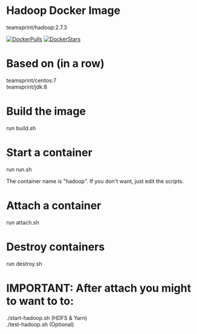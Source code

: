 # Hadoop Docker Image

teamsprint/hadoop:2.7.3

[![DockerPulls](https://img.shields.io/docker/pulls/teamsprint/docker-hadoop.svg)](https://registry.hub.docker.com/u/teamsprint/docker-hadoop/)
[![DockerStars](https://img.shields.io/docker/stars/teamsprint/docker-hadoop.svg)](https://registry.hub.docker.com/u/teamsprint/docker-hadoop/)

# Based on (in a row)

teamsprint/centos:7<br/>
teamsprint/jdk:8<br/>

# Build the image

run build.sh

# Start a container

run run.sh

The container name is "hadoop". If you don't want, just edit the scripts.

# Attach a container

run attach.sh

# Destroy containers

run destroy.sh

# IMPORTANT: After attach you might to want to to:
./start-hadoop.sh (HDFS & Yarn)<br/>
./test-hadoop.sh (Optional)<br/>

